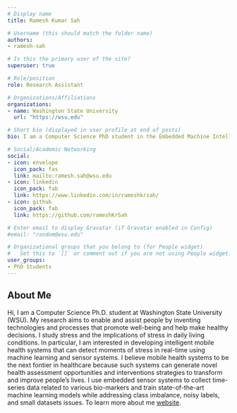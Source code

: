 ```yaml
---
# Display name
title: Ramesh Kumar Sah

# Username (this should match the folder name)
authors:
- ramesh-sah

# Is this the primary user of the site?
superuser: true

# Role/position
role: Research Assistant

# Organizations/Affiliations
organizations:
- name: Washington State University
  url: "https://wsu.edu"

# Short bio (displayed in user profile at end of posts)
bio: I am a Computer Science PhD student in the Embedded Machine Intelligence Laboratory (EMIL) at Washington State University, Pullman.

# Social/Academic Networking
social:
- icon: envelope
  icon_pack: fas
  link: mailto:ramesh.sah@wsu.edu
- icon: linkedin
  icon_pack: fab
  link: https://www.linkedin.com/in/rameshkrsah/
- icon: github
  icon_pack: fab
  link: https://github.com/rameshKrSah

# Enter email to display Gravatar (if Gravatar enabled in Config)
#email: "random@wsu.edu"

# Organizational groups that you belong to (for People widget)
#   Set this to `[]` or comment out if you are not using People widget.
user_groups:
- PhD Students
---
```

## About Me
Hi, I am a Computer Science Ph.D. student at Washington State University (WSU). My research aims to enable and assist people by inventing technologies and processes that promote well-being and help make healthy decisions. I study stress and the implications of stress in daily living conditions. In particular, I am interested in developing intelligent mobile health systems that can detect moments of stress in real-time using machine learning and sensor systems. I believe mobile health systems to be the next fontier in healthcare because such systems can generate novel health assessment opportunities and interventions strategies to transform and improve people’s lives. I use embedded sensor systems to collect time-series data related to various bio-markers and train state-of-the-art machine learning models while addressing class imbalance, noisy labels, and small datasets issues. To learn more about me [website](https://rameshkrsah.github.io/).
